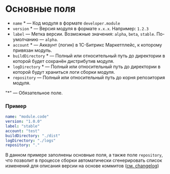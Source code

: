 # Основные поля

- `name` * &mdash; Код модуля в формате `developer.module`
- `version` * &mdash; Версия модуля в формате `x.x.x`. Например: `1.2.3`
- `label` &mdash; Метка версии. Возможные значения: `alpha`, `beta`, `stable`. По-умолчанию &mdash; `alpha`.
- `account` * &mdash; Аккаунт (логин) в 1С-Битрикс Маркетплейс, к которому привязан модуль.
- `buildDirectory` * &mdash; Полный или относительный путь до директории в которой будет сохранён дистрибутив модуля.
- `logDirectory` * &mdash; Полный или относительный путь до директории в которой будут храниться логи сборки модуля.
- `repository` &mdash; Полный или относительный путь до корня репозитория модуля.

"*" &mdash; Обязательное поле.

### Пример

```yaml
name: "module.code"
version: "1.0.0"
label: "stable"
account: "test"
buildDirectory: "./dist"
logDirectory: "./logs"
repository: "."
```

В данном примере заполнены основные поля, а также поле `repository`, 
что позволит в процессе сборки автоматически сгенерировать список изменений для описания версии на основе коммитов ([см. changelog](configuration/changelog))
